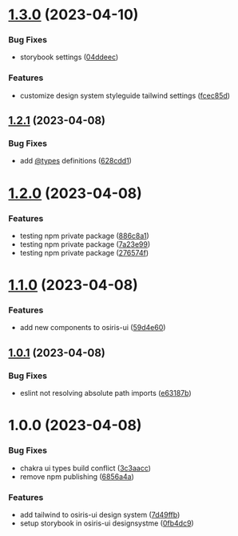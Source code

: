 # [1.3.0](https://github.com/stagePass/osiris-ui/compare/v1.2.1...v1.3.0) (2023-04-10)


### Bug Fixes

* storybook settings ([04ddeec](https://github.com/stagePass/osiris-ui/commit/04ddeec3404e41a0ee7b088116d40010cffacb1e))


### Features

* customize design system styleguide tailwind settings ([fcec85d](https://github.com/stagePass/osiris-ui/commit/fcec85dd4c4725700ed0d2148d7929066d239e80))

## [1.2.1](https://github.com/stagePass/osiris-ui/compare/v1.2.0...v1.2.1) (2023-04-08)


### Bug Fixes

* add [@types](https://github.com/types) definitions ([628cdd1](https://github.com/stagePass/osiris-ui/commit/628cdd1ff6f569576864b24c8a7a3a49e8ba5e90))

# [1.2.0](https://github.com/stagePass/osiris-ui/compare/v1.1.0...v1.2.0) (2023-04-08)


### Features

* testing npm private package ([886c8a1](https://github.com/stagePass/osiris-ui/commit/886c8a19797ef22a7c1c53106a7f2af40c66412d))
* testing npm private package ([7a23e99](https://github.com/stagePass/osiris-ui/commit/7a23e998da01acc3ea6313ebbbf6bc70a365ab81))
* testing npm private package ([276574f](https://github.com/stagePass/osiris-ui/commit/276574f9542ea5771fb8b42015b9cf2aa864d646))

# [1.1.0](https://github.com/stagePass/osiris-ui/compare/v1.0.1...v1.1.0) (2023-04-08)


### Features

* add new components to osiris-ui ([59d4e60](https://github.com/stagePass/osiris-ui/commit/59d4e6044f726388833a2aede6afa9b80ece51e5))

## [1.0.1](https://github.com/stagePass/osiris-ui/compare/v1.0.0...v1.0.1) (2023-04-08)


### Bug Fixes

* eslint not resolving absolute path imports ([e63187b](https://github.com/stagePass/osiris-ui/commit/e63187bdfeb6899b3a362aa2160de930445d1f62))

# 1.0.0 (2023-04-08)


### Bug Fixes

* chakra ui types build conflict ([3c3aacc](https://github.com/stagePass/osiris-ui/commit/3c3aacc0d56275a6f4d436619ebb812fd834c2dc))
* remove npm publishing ([6856a4a](https://github.com/stagePass/osiris-ui/commit/6856a4a8b81fa9ee2925cd7d2af3d0fe80dd281e))


### Features

* add tailwind to osiris-ui design system ([7d49ffb](https://github.com/stagePass/osiris-ui/commit/7d49ffb6726607014edee7112951fac080b6a483))
* setup storybook in osiris-ui designsystme ([0fb4dc9](https://github.com/stagePass/osiris-ui/commit/0fb4dc9181f85943ae0c8677319f9a24b82e47ab))
